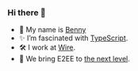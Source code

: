 ### Hi there 👋

- 🙂 My name is [Benny](http://bennycode.com/)
- ✨ I’m fascinated with [TypeScript](https://typescript.tv/).
- 🛠️ I work at [Wire](https://wire.com/). 
- 🚀 We bring E2EE to [the next level](https://en.wikipedia.org/wiki/Messaging_Layer_Security).
